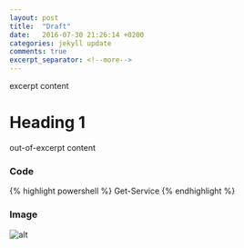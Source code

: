 ```yaml
---
layout: post
title:  "Draft"
date:   2016-07-30 21:26:14 +0200
categories: jekyll update
comments: true
excerpt_separator: <!--more-->
---
```


excerpt content

# Heading 1
<!--more-->
out-of-excerpt content

### Code
{% highlight powershell %}
Get-Service
{% endhighlight %}

### Image 
![alt]({{site.url}}/assets/image743.png)

